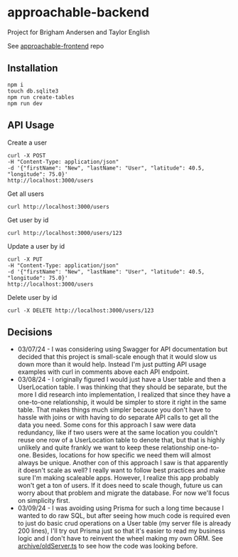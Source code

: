 # approachable-backend

Project for Brigham Andersen and Taylor English

See [approachable-frontend](https://github.com/janksmap/approachable-frontend) repo

## Installation

```
npm i
touch db.sqlite3
npm run create-tables
npm run dev
```

## API Usage

Create a user

```
curl -X POST
-H "Content-Type: application/json"
-d '{"firstName": "New", "lastName": "User", "latitude": 40.5, "longitude": 75.0}'
http://localhost:3000/users
```

Get all users

```
curl http://localhost:3000/users
```

Get user by id

```
curl http://localhost:3000/users/123
```

Update a user by id

```
curl -X PUT
-H "Content-Type: application/json"
-d '{"firstName": "New", "lastName": "User", "latitude": 40.5, "longitude": 75.0}'
http://localhost:3000/users
```

Delete user by id

```
curl -X DELETE http://localhost:3000/users/123
```

## Decisions

- 03/07/24 - I was considering using Swagger for API documentation but decided that this project is small-scale enough that it would slow us down more than it would help. Instead I'm just putting API usage examples with curl in comments above each API endpoint.
- 03/08/24 - I originally figured I would just have a User table and then a UserLocation table. I was thinking that they should be separate, but the more I did research into implementation, I realized that since they have a one-to-one relationship, it would be simpler to store it right in the same table. That makes things much simpler because you don't have to hassle with joins or with having to do separate API calls to get all the data you need. Some cons for this approach I saw were data redundancy, like if two users were at the same location you couldn't reuse one row of a UserLocation table to denote that, but that is highly unlikely and quite frankly we want to keep these relationship one-to-one. Besides, locations for how specific we need them will almost always be unique. Another con of this approach I saw is that apparently it doesn't scale as well? I really want to follow best practices and make sure I'm making scaleable apps. However, I realize this app probably won't get a ton of users. If it does need to scale though, future us can worry about that problem and migrate the database. For now we'll focus on simplicity first.
- 03/09/24 - I was avoiding using Prisma for such a long time because I wanted to do raw SQL, but after seeing how much code is required even to just do basic crud operations on a User table (my server file is already 200 lines), I'll try out Prisma just so that it's easier to read my business logic and I don't have to reinvent the wheel making my own ORM. See [archive/oldServer.ts](archive/oldServer.ts) to see how the code was looking before.

